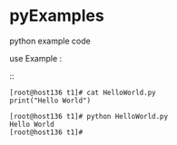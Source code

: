 # pyExamples
python example code 

use Example : 

::

    [root@host136 t1]# cat HelloWorld.py
    print("Hello World")

    [root@host136 t1]# python HelloWorld.py
    Hello World
    [root@host136 t1]#
